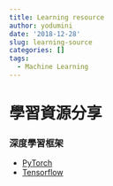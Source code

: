 ```yaml
---
title: Learning resource
author: yodumini
date: '2018-12-28'
slug: learning-source
categories: []
tags:
  - Machine Learning
---
```


# 學習資源分享

### 深度學習框架

- [PyTorch](https://github.com/L1aoXingyu/code-of-learn-deep-learning-with-pytorch)
- [Tensorflow](/hands-on-ml-with-sklearn-and-tf.pdf/)
